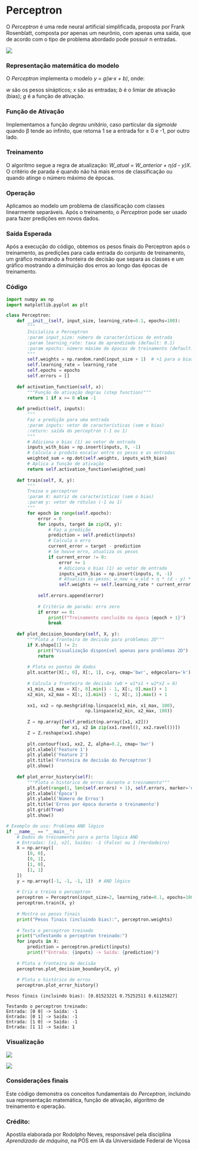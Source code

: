 # Perceptron

O *Perceptron* é uma rede neural artificial simplificada, proposta por Frank Rosenblatt, composta por apenas um neurônio, com apenas uma saída, que de acordo com o tipo de problema abordado pode possuir n entradas.

![](perceptron.png)

### Representação matemática do modelo

O *Perceptron* implementa o modelo *y* = *g(w·x + b)*, onde:

*w* são os pesos sinápticos;
*x* são as entradas;
*b* é o limiar de ativação (bias);
*g* é a função de ativação.

### Função de Ativação

Implementamos a função *degrau unitário*, caso particular da *sigmoide* quando β tende ao infinito, que retorna 1 se a entrada for ≥ 0 e -1, por outro lado.

### Treinamento

O algoritmo segue a regra de atualização: *W_atual* = *W_anterior + η(d - y)X*. O critério de parada é quando não há mais erros de classificação ou quando atinge o número máximo de épocas.

### Operação

Aplicamos ao modelo um problema de classificação com classes linearmente separáveis. Após o treinamento, o *Perceptron* pode ser usado para fazer predições em novos dados.

### Saída Esperada

Após a execução do código, obtemos os pesos finais do Perceptron após o treinamento, as predições para cada entrada do conjunto de treinamento, um gráfico mostrando a fronteira de decisão que separa as classes e um gráfico mostrando a diminuição dos erros ao longo das épocas de treinamento.

### Código

```python
import numpy as np
import matplotlib.pyplot as plt

class Perceptron:
    def __init__(self, input_size, learning_rate=0.1, epochs=100):
        """
        Inicializa o Perceptron
        :param input_size: número de características de entrada
        :param learning_rate: taxa de aprendizado (default: 0.1)
        :param epochs: número máximo de épocas de treinamento (default: 100)
        """
        self.weights = np.random.rand(input_size + 1)  # +1 para o bias
        self.learning_rate = learning_rate
        self.epochs = epochs
        self.errors = []
    
    def activation_function(self, x):
        """Função de ativação degrau (step function)"""
        return 1 if x >= 0 else -1
    
    def predict(self, inputs):
        """
        Faz a predição para uma entrada
        :param inputs: vetor de características (sem o bias)
        :return: saída do perceptron (-1 ou 1)
        """
        # Adiciona o bias (1) ao vetor de entrada
        inputs_with_bias = np.insert(inputs, 0, -1)
        # Calcula o produto escalar entre os pesos e as entradas
        weighted_sum = np.dot(self.weights, inputs_with_bias)
        # Aplica a função de ativação
        return self.activation_function(weighted_sum)
    
    def train(self, X, y):
        """
        Treina o perceptron
        :param X: matriz de características (sem o bias)
        :param y: vetor de rótulos (-1 ou 1)
        """
        for epoch in range(self.epochs):
            error = 0
            for inputs, target in zip(X, y):
                # Faz a predição
                prediction = self.predict(inputs)
                # Calcula o erro
                current_error = target - prediction
                # Se houve erro, atualiza os pesos
                if current_error != 0:
                    error += 1
                    # Adiciona o bias (1) ao vetor de entrada
                    inputs_with_bias = np.insert(inputs, 0, -1)
                    # Atualiza os pesos: w_new = w_old + η * (d - y) * x
                    self.weights += self.learning_rate * current_error * inputs_with_bias
            
            self.errors.append(error)
            
            # Critério de parada: erro zero
            if error == 0:
                print(f"Treinamento concluído na época {epoch + 1}")
                break
    
    def plot_decision_boundary(self, X, y):
        """Plota a fronteira de decisão para problemas 2D"""
        if X.shape[1] != 2:
            print("Visualização disponível apenas para problemas 2D")
            return
        
        # Plota os pontos de dados
        plt.scatter(X[:, 0], X[:, 1], c=y, cmap='bwr', edgecolors='k')
        
        # Calcula a fronteira de decisão (w0 + w1*x1 + w2*x2 = 0)
        x1_min, x1_max = X[:, 0].min() - 1, X[:, 0].max() + 1
        x2_min, x2_max = X[:, 1].min() - 1, X[:, 1].max() + 1
        
        xx1, xx2 = np.meshgrid(np.linspace(x1_min, x1_max, 100),
                              np.linspace(x2_min, x2_max, 100))
        
        Z = np.array([self.predict(np.array([x1, x2])) 
                     for x1, x2 in zip(xx1.ravel(), xx2.ravel())])
        Z = Z.reshape(xx1.shape)
        
        plt.contourf(xx1, xx2, Z, alpha=0.2, cmap='bwr')
        plt.xlabel('Feature 1')
        plt.ylabel('Feature 2')
        plt.title('Fronteira de decisão do Perceptron')
        plt.show()
    
    def plot_error_history(self):
        """Plota o histórico de erros durante o treinamento"""
        plt.plot(range(1, len(self.errors) + 1), self.errors, marker='o')
        plt.xlabel('Época')
        plt.ylabel('Número de Erros')
        plt.title('Erros por época durante o treinamento')
        plt.grid(True)
        plt.show()

# Exemplo de uso: Problema AND lógico
if __name__ == "__main__":
    # Dados de treinamento para a porta lógica AND
    # Entradas: [x1, x2], Saídas: -1 (Falso) ou 1 (Verdadeiro)
    X = np.array([
        [0, 0],
        [0, 1],
        [1, 0],
        [1, 1]
    ])
    y = np.array([-1, -1, -1, 1])  # AND lógico
    
    # Cria e treina o perceptron
    perceptron = Perceptron(input_size=2, learning_rate=0.1, epochs=100)
    perceptron.train(X, y)
    
    # Mostra os pesos finais
    print("Pesos finais (incluindo bias):", perceptron.weights)
    
    # Testa o perceptron treinado
    print("\nTestando o perceptron treinado:")
    for inputs in X:
        prediction = perceptron.predict(inputs)
        print(f"Entrada: {inputs} -> Saída: {prediction}")
    
    # Plota a fronteira de decisão
    perceptron.plot_decision_boundary(X, y)
    
    # Plota o histórico de erros
    perceptron.plot_error_history()
```

```Treinamento concluído na época 2
Pesos finais (incluindo bias): [0.81523221 0.75252511 0.61125827]

Testando o perceptron treinado:
Entrada: [0 0] -> Saída: -1
Entrada: [0 1] -> Saída: -1
Entrada: [1 0] -> Saída: -1
Entrada: [1 1] -> Saída: 1
```

### Visualização

![](fronteira.png)

![](treinamento.png)



### Considerações finais

Este código demonstra os conceitos fundamentais do *Perceptron*, incluindo sua representação matemática, função de ativação, algoritmo de treinamento e operação.



### Crédito:

Apostila elaborada por Rodolpho Neves, responsável pela disciplina *Aprendizado de máquina*, na PÓS em IA da Universidade Federal de Viçosa
